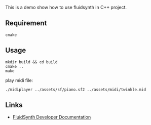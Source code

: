This is a demo show how to use fluidsynth in C++ project.

## Requirement
`cmake`

## Usage
```
mkdir build && cd build
cmake ..
make
```

play midi file:
```
./midiplayer ../assets/sf/piano.sf2 ../assets/midi/twinkle.mid
```

## Links
* [FluidSynth Developer Documentation ](http://www.fluidsynth.org/api/)
